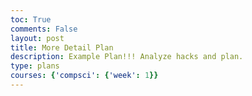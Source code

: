 ```yaml
---
toc: True
comments: False
layout: post
title: More Detail Plan
description: Example Plan!!! Analyze hacks and plan.
type: plans
courses: {'compsci': {'week': 1}}
---
```


